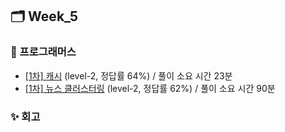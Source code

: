 ## 🗂️ Week_5

### 👾 프로그래머스

- [[1차] 캐시](https://school.programmers.co.kr/learn/courses/30/lessons/17680#) (level-2, 정답률 64%) / 풀이 소요 시간 23분
- [[1차] 뉴스 클러스터링](https://school.programmers.co.kr/learn/courses/30/lessons/17677#) (level-2, 정답률 62%) / 풀이 소요 시간 90분

### ✨ 회고

